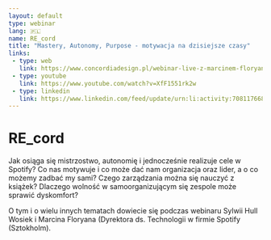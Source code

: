 ```yaml
---
layout: default
type: webinar
lang: 🇵🇱
name: RE_cord
title: "Mastery, Autonomy, Purpose - motywacja na dzisiejsze czasy"
links:
 - type: web
   link: https://www.concordiadesign.pl/webinar-live-z-marcinem-floryanem/
 - type: youtube
   link: https://www.youtube.com/watch?v=XfF1551rk2w
 - type: linkedin
   link: https://www.linkedin.com/feed/update/urn:li:activity:7081176689619197952/
---
```

# RE_cord

Jak osiąga się mistrzostwo, autonomię i jednocześnie realizuje cele w Spotify?
Co nas motywuje i co może dać nam organizacja oraz lider, a o co możemy zadbać my sami?
Czego zarządzania można się nauczyć z książek?
Dlaczego wolność w samoorganizującym się zespole może sprawić dyskomfort?

O tym i o wielu innych tematach dowiecie się podczas webinaru Sylwii Hull Wosiek i Marcina Floryana (Dyrektora ds. Technologii w firmie Spotify (Sztokholm).
